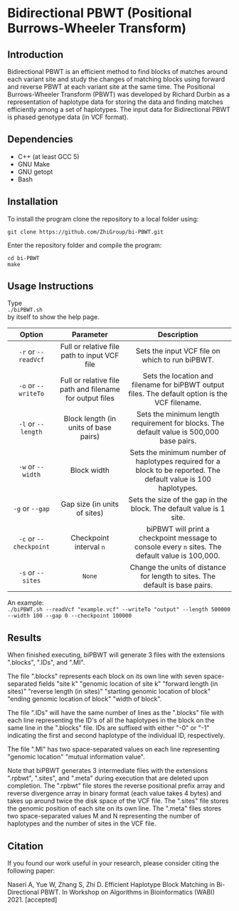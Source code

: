 # Bidirectional PBWT (Positional Burrows-Wheeler Transform)

## Introduction
Bidirectional PBWT is an efficient method to find blocks of matches around each variant site and study the changes of matching blocks using forward and reverse PBWT at each variant site at the same time. The Positional Burrows-Wheeler Transform (PBWT) was developed by Richard Durbin as a representation of haplotype data for storing the data and finding matches efficiently among a set of haplotypes. The input data for Bidirectional PBWT is phased genotype data (in VCF format).

## Dependencies
- C++ (at least GCC 5)  
- GNU Make  
- GNU getopt
- Bash  

## Installation
To install the program clone the repository to a local folder using:

`git clone https://github.com/ZhiGroup/bi-PBWT.git`

Enter the repository folder and compile the program:

`cd bi-PBWT`  
`make`

## Usage Instructions
Type  
`./biPBWT.sh`  
by itself to show the help page.  

|         Option         |                         Parameter                        |                                                    Description                                                    |
|:----------------------:|:--------------------------------------------------------:|:-----------------------------------------------------------------------------------------------------------------:|
| `-r` or `--readVcf`    | Full or relative file path to input VCF file             | Sets the input VCF file on which to run biPBWT.                                                                   |
| `-o` or `--writeTo`            | Full or relative file path and filename for output files | Sets the location and filename for biPBWT output files. The default option is the VCF filename.                   |
| `-l` or `--length`     | Block length (in units of base pairs)                    | Sets the minimum length requirement for blocks. The default value is 500,000 base pairs.                          |
| `-w` or `--width`      | Block width                                              | Sets the minimum number of haplotypes required for a block to be reported. The default value is 100 haplotypes.   |
| `-g` or `--gap`        | Gap size (in units of sites)                             | Sets the size of the gap in the block. The default value is 1 site.                                               |
| `-c` or `--checkpoint` | Checkpoint interval `n`                                  | biPBWT will print a checkpoint message to console every `n` sites. The default value is 100,000.                  |
| `-s` or `--sites`              | `None`                                                   | Change the units of distance for length to sites. The default is base pairs.                                      |

An example:  
`./biPBWT.sh --readVcf "example.vcf" --writeTo "output" --length 500000 --width 100 --gap 0 --checkpoint 100000`  

## Results
When finished executing, biPBWT will generate 3 files with the extensions ".blocks", ".IDs", and ".MI".

The file ".blocks" represents each block on its own line with seven space-separated fields "site k" "genomic location of site k" "forward length (in sites)" "reverse length (in sites)" "starting genomic location of block" "ending genomic location of block" "width of block".

The file ".IDs" will have the same number of lines as the ".blocks" file with each line representing the ID's of all the haplotypes in the block on the same line in the ".blocks" file. IDs are suffixed with either "-0" or "-1" indicating the first and second haplotype of the individual ID, respectively.

The file ".MI" has two space-separated values on each line representing "genomic location" "mutual information value".

Note that biPBWT generates 3 intermediate files with the extensions ".rpbwt", ".sites", and ".meta" during execution that are deleted upon completion. The ".rpbwt" file stores the reverse positional prefix array and reverse divergence array in binary format (each value takes 4 bytes) and takes up around twice the disk space of the VCF file. The ".sites" file stores the genomic position of each site on its own line. The ".meta" files stores two space-separated values M and N representing the number of haplotypes and the number of sites in the VCF file.

## Citation
If you found our work useful in your research, please consider citing the following paper:

Naseri A, Yue W, Zhang S, Zhi D. Efficient Haplotype Block Matching in Bi-Directional PBWT. In Workshop on Algorithms in Bioinformatics (WABI) 2021. [accepted]

